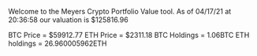 Welcome to the Meyers Crypto Portfolio Value tool. 
As of 04/17/21 at 20:36:58 our valuation is $125816.96 

BTC Price = $59912.77
 ETH Price = $2311.18
BTC Holdings = 1.06BTC
 ETH holdings = 26.960005962ETH 
